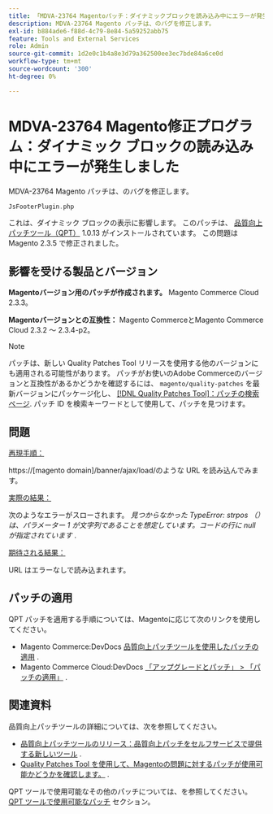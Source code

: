```yaml
---
title: 「MDVA-23764 Magentoパッチ：ダイナミックブロックを読み込み中にエラーが発生しました」
description: MDVA-23764 Magento パッチは、のバグを修正します。
exl-id: b884ade6-f88d-4c79-8e84-5a59252abb75
feature: Tools and External Services
role: Admin
source-git-commit: 1d2e0c1b4a8e3d79a362500ee3ec7bde84a6ce0d
workflow-type: tm+mt
source-wordcount: '300'
ht-degree: 0%

---
```


# MDVA-23764 Magento修正プログラム：ダイナミック ブロックの読み込み中にエラーが発生しました

MDVA-23764 Magento パッチは、のバグを修正します。

```php
JsFooterPlugin.php
```

これは、ダイナミック ブロックの表示に影響します。 このパッチは、 [品質向上パッチツール（QPT）](https://devdocs.magento.com/guides/v2.4/comp-mgr/patching.html#mqp) 1.0.13 がインストールされています。 この問題はMagento 2.3.5 で修正されました。

## 影響を受ける製品とバージョン

**Magentoバージョン用のパッチが作成されます。** Magento Commerce Cloud 2.3.3。

**Magentoバージョンとの互換性：** Magento CommerceとMagento Commerce Cloud 2.3.2 ～ 2.3.4-p2。

>[!NOTE]
>
>パッチは、新しい Quality Patches Tool リリースを使用する他のバージョンにも適用される可能性があります。 パッチがお使いのAdobe Commerceのバージョンと互換性があるかどうかを確認するには、 `magento/quality-patches` を最新バージョンにパッケージ化し、 [[!DNL Quality Patches Tool]：パッチの検索ページ](https://devdocs.magento.com/quality-patches/tool.html#patch-grid). パッチ ID を検索キーワードとして使用して、パッチを見つけます。

## 問題

<u>再現手順：</u>

https://\[magento domain\]/banner/ajax/load/のような URL を読み込んでみます。

<u>実際の結果：</u>

次のようなエラーがスローされます。 *見つからなかった TypeError: strpos （）は、パラメーター 1 が文字列であることを想定しています。コードの行に null が指定されています* .

<u>期待される結果：</u>

URL はエラーなしで読み込まれます。

## パッチの適用

QPT パッチを適用する手順については、Magentoに応じて次のリンクを使用してください。

* Magento Commerce:DevDocs [品質向上パッチツールを使用したパッチの適用](https://devdocs.magento.com/guides/v2.4/comp-mgr/patching/mqp.html) .
* Magento Commerce Cloud:DevDocs [「アップグレードとパッチ」 > 「パッチの適用」](https://devdocs.magento.com/cloud/project/project-patch.html) .

## 関連資料

品質向上パッチツールの詳細については、次を参照してください。

* [品質向上パッチツールのリリース：品質向上パッチをセルフサービスで提供する新しいツール](/help/announcements/adobe-commerce-announcements/magento-quality-patches-released-new-tool-to-self-serve-quality-patches.md) .
* [Quality Patches Tool を使用して、Magentoの問題に対するパッチが使用可能かどうかを確認します。](/help/support-tools/patches-available-in-qpt-tool/check-patch-for-magento-issue-with-magento-quality-patches.md) .

QPT ツールで使用可能なその他のパッチについては、を参照してください。 [QPT ツールで使用可能なパッチ](https://support.magento.com/hc/en-us/sections/360010506631-Patches-available-in-QPT-tool-) セクション。
